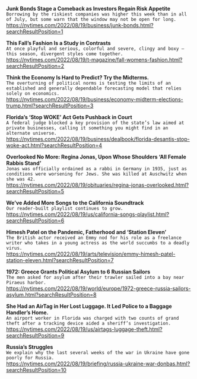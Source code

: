 **Junk Bonds Stage a Comeback as Investors Regain Risk Appetite**\
`Borrowing by the riskiest companies was higher this week than in all of July, but some warn that the window may not be open for long.`\
https://nytimes.com/2022/08/19/business/junk-bonds.html?searchResultPosition=1

**This Fall’s Fashion Is a Study in Contrasts**\
`At once playful and serious, colorful and severe, clingy and boxy — this season, divergent styles come together.`\
https://nytimes.com/2022/08/19/t-magazine/fall-womens-fashion.html?searchResultPosition=2

**Think the Economy Is Hard to Predict? Try the Midterms.**\
`The overturning of political norms is testing the limits of an established and generally dependable forecasting model that relies solely on economics.`\
https://nytimes.com/2022/08/19/business/economy-midterm-elections-trump.html?searchResultPosition=3

**Florida’s ‘Stop WOKE’ Act Gets Pushback in Court**\
`A federal judge blocked a key provision of the state’s law aimed at private businesses, calling it something you might find in an alternate universe.`\
https://nytimes.com/2022/08/19/business/dealbook/florida-desantis-stop-woke-act.html?searchResultPosition=4

**Overlooked No More: Regina Jonas, Upon Whose Shoulders ‘All Female Rabbis Stand’**\
`Jonas was officially ordained as a rabbi in Germany in 1935, just as conditions were worsening for Jews. She was killed at Auschwitz when she was 42.`\
https://nytimes.com/2022/08/19/obituaries/regina-jonas-overlooked.html?searchResultPosition=5

**We’ve Added More Songs to the California Soundtrack**\
`Our reader-built playlist continues to grow.`\
https://nytimes.com/2022/08/19/us/california-songs-playlist.html?searchResultPosition=6

**Himesh Patel on the Pandemic, Fatherhood and ‘Station Eleven’**\
`The British actor received an Emmy nod for his role as a freelance writer who takes in a young actress as the world succumbs to a deadly virus.`\
https://nytimes.com/2022/08/19/arts/television/emmy-himesh-patel-station-eleven.html?searchResultPosition=7

**1972: Greece Grants Political Asylum to 6 Russian Sailors**\
`The men asked for asylum after their trawler sailed into a bay near Piraeus harbor.`\
https://nytimes.com/2022/08/19/world/europe/1972-greece-russia-sailors-asylum.html?searchResultPosition=8

**She Had an AirTag in Her Lost Luggage. It Led Police to a Baggage Handler’s Home.**\
`An airport worker in Florida was charged with two counts of grand theft after a tracking device aided a sheriff’s investigation.`\
https://nytimes.com/2022/08/19/us/airtags-luggage-theft.html?searchResultPosition=9

**Russia’s Struggles**\
`We explain why the last several weeks of the war in Ukraine have gone poorly for Russia.`\
https://nytimes.com/2022/08/19/briefing/russia-ukraine-war-donbas.html?searchResultPosition=10

